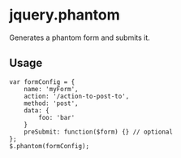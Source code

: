 jquery.phantom
==============
Generates a phantom form and submits it.

Usage
-----
```
var formConfig = {
    name: 'myForm',
    action: '/action-to-post-to',
    method: 'post',
    data: {
        foo: 'bar'
    }
    preSubmit: function($form) {} // optional
};
$.phantom(formConfig);
```

